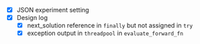 - [x] JSON experiment setting
- [x] Design log
  - [x] next_solution reference in `finally` but not assigned in `try`
  - [X] exception output in `threadpool` in `evaluate_forward_fn`